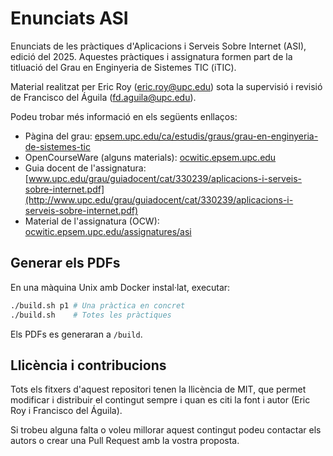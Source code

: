 # Enunciats ASI

Enunciats de les pràctiques d'Aplicacions i Serveis Sobre Internet (ASI),
edició del 2025. Aquestes pràctiques i assignatura formen part de la titluació
del Grau en Enginyeria de Sistemes TIC (iTIC).

Material realitzat per Eric Roy ([eric.roy@upc.edu](mailto:eric.roy@upc.edu))
sota la supervisió i revisió de Francisco del Águila ([fd.aguila@upc.edu](mailto:fd.aguila@upc.edu)).

Podeu trobar més informació en els següents enllaços:

- Pàgina del grau: [epsem.upc.edu/ca/estudis/graus/grau-en-enginyeria-de-sistemes-tic](https://epsem.upc.edu/ca/estudis/graus/grau-en-enginyeria-de-sistemes-tic)
- OpenCourseWare (alguns materials): [ocwitic.epsem.upc.edu](https://ocwitic.epsem.upc.edu/)
- Guia docent de l'assignatura: [www.upc.edu/grau/guiadocent/cat/330239/aplicacions-i-serveis-sobre-internet.pdf](http://www.upc.edu/grau/guiadocent/cat/330239/aplicacions-i-serveis-sobre-internet.pdf)
- Material de l'assignatura (OCW): [ocwitic.epsem.upc.edu/assignatures/asi](https://ocwitic.epsem.upc.edu/assignatures/asi)

## Generar els PDFs

En una màquina Unix amb Docker instal·lat, executar:

```sh
./build.sh p1 # Una pràctica en concret
./build.sh    # Totes les pràctiques
```

Els PDFs es generaran a `/build`.

## Llicència i contribucions

Tots els fitxers d'aquest repositori tenen la llicència de MIT, que permet
modificar i distribuir el contingut sempre i quan es citi la font i autor
(Eric Roy i Francisco del Águila).

Si trobeu alguna falta o voleu millorar aquest contingut podeu contactar els
autors o crear una Pull Request amb la vostra proposta.
